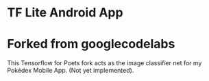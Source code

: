 # TF Lite Android App
# Forked from googlecodelabs

This Tensorflow for Poets fork acts as the image classifier net for my Pokédex Mobile App. (Not yet implemented).
